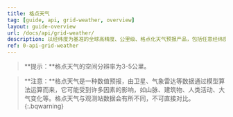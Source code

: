 ```yaml
---
title: 格点天气
tag: [guide, api, grid-weather, overview]
layout: guide-overview
url: /docs/api/grid-weather/
description: 以经纬度为基准的全球高精度、公里级、格点化天气预报产品，包括任意经纬度的实时天气和天气预报。
ref: 0-api-grid-weather
---
```


> **提示：**格点天气的空间分辨率为3-5公里。

> **注意：**格点天气是一种数值预报，由卫星、气象雷达等数据通过模型算法运算而来，它可能受到许多因素的影响，如山脉、建筑物、人类活动、大气变化等。格点天气与观测站数据会有所不同，不可直接对比。
{:.bqwarning}

